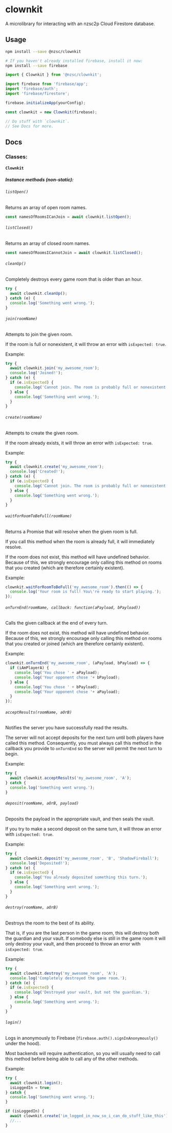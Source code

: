 # clownkit
A microlibrary for interacting with an nzsc2p Cloud Firestore database.

## Usage
```bash
npm install --save @nzsc/clownkit

# If you haven't already installed firebase, install it now:
npm install --save firebase
```

```javascript
import { Clownkit } from '@nzsc/clownkit';

import firebase from 'firebase/app';
import 'firebase/auth';
import 'firebase/firestore';

firebase.initializeApp(yourConfig);

const clownkit = new Clownkit(firebase);

// Do stuff with `clownkit`.
// See Docs for more.
```

## Docs
### Classes:
#### `Clownkit`
##### Instance methods (non-static):

###### `listOpen()`
Returns an array of open room names.
```javascript
const namesOfRoomsICanJoin = await clownkit.listOpen();
```

###### `listClosed()`
Returns an array of closed room names.
```javascript
const namesOfRoomsICannotJoin = await clownkit.listClosed();
```

###### `cleanUp()`
Completely destroys every game room that is older than an hour.
```javascript
try {
  await clownkit.cleanUp();
} catch (e) {
  console.log('Something went wrong.');
}
```

###### `join(roomName)`
Attempts to join the given room.

If the room is full or nonexistent, it will throw an error with `isExpected: true`.

Example:
```javascript
try {
  await clownkit.join('my_awesome_room');
  console.log('Joined!');
} catch (e) {
  if (e.isExpected) {
    console.log('Cannot join. The room is probably full or nonexistent.');
  } else {
    console.log('Something went wrong.');
  }
}
```

###### `create(roomName)`
Attempts to create the given room.

If the room already exists, it will throw an error with `isExpected: true`.

Example:
```javascript
try {
  await clownkit.create('my_awesome_room');
  console.log('Created!');
} catch (e) {
  if (e.isExpected) {
    console.log('Cannot join. The room is probably full or nonexistent.');
  } else {
    console.log('Something went wrong.');
  }
}
```

###### `waitForRoomToBeFull(roomName)`
Returns a Promise that will resolve when the given room is full.

If you call this method when the room is already full, it will immediately resolve.

If the room does not exist, this method will have undefined behavior. Because of this, we strongly encourage only calling this method on rooms that you created (which are therefore certainly existent).

Example:
```javascript
clownkit.waitForRoomToBeFull('my_awesome_room').then(() => {
  console.log('Your room is full! You\'re ready to start playing.');
});
```

###### `onTurnEnd(roomName, callback: function(aPayload, bPayload))`
Calls the given callback at the end of every turn.

If the room does not exist, this method will have undefined behavior. Because of this, we strongly encourage only calling this method on rooms that you created or joined (which are therefore certainly existent).

Example:
```javascript
clownkit.onTurnEnd('my_awesome_room', (aPayload, bPayload) => {
  if (iAmPlayerA) {
    console.log('You chose ' + aPayload);
    console.log('Your opponent chose '+ bPayload);
  } else {
    console.log('You chose ' + bPayload);
    console.log('Your opponent chose '+ aPayload);
  }
});
```

###### `acceptResults(roomName, aOrB)`
Notifies the server you have successfully read the results.

The server will not accept deposits for the next turn until both players have called this method.
Consequently, you must always call this method in the callback you provide to `onTurnEnd` so the server will permit the next turn to begin.

Example:
```javascript
try {
  await clownkit.acceptResults('my_awesome_room', 'A');
} catch {
  console.log('Something went wrong.');
}
```

###### `deposit(roomName, aOrB, payload)`
Deposits the payload in the appropriate vault, and then seals the vault.

If you try to make a second deposit on the same turn, it will throw an error with `isExpected: true`.

Example:
```javascript
try {
  await clownkit.deposit('my_awesome_room', 'B', 'ShadowFireball');
  console.log('Deposited!');
} catch (e) {
  if (e.isExpected) {
    console.log('You already deposited something this turn.');
  } else {
    console.log('Something went wrong.');
  }
}
```

###### `destroy(roomName, aOrB)`
Destroys the room to the best of its ability.

That is, if you are the last person in the game room, this will destroy both the guardian and your vault. If somebody else is still in the game room it will only destroy your vault, and then proceed to throw an error with `isExpected: true`.

Example:
```javascript
try {
  await clownkit.destroy('my_awesome_room', 'A');
  console.log('Completely destroyed the game room.');
} catch (e) {
  if (e.isExpected) {
    console.log('Destroyed your vault, but not the guardian.');
  } else {
    console.log('Something went wrong.');
  }
}
```

###### `login()`
Logs in anonymously to Firebase (`firebase.auth().signInAnonymously()` under the hood).

Most backends will require authentication, so you will usually need to call this method before being able to call any of the other methods.

Example:
```javascript
try {
  await clownkit.login();
  isLoggedIn = true;
} catch {
  console.log('Something went wrong.');
}

if (isLoggedIn) {
  await clownkit.create('im_logged_in_now_so_i_can_do_stuff_like_this');
  //...
}
```
